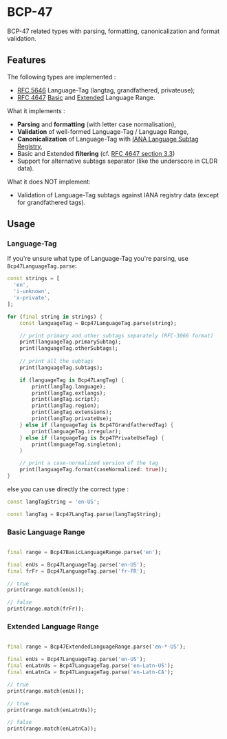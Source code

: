 # BCP-47

BCP-47 related types with parsing, formatting, canonicalization and format validation.

## Features

The following types are implemented :

- [RFC 5646](https://datatracker.ietf.org/doc/html/rfc5646) Language-Tag (langtag,
grandfathered, privateuse);
- [RFC 4647](https://datatracker.ietf.org/doc/html/rfc4647) [Basic](https://datatracker.ietf.org/doc/html/rfc4647#section-2.1)
and [Extended](https://datatracker.ietf.org/doc/html/rfc4647#section-2.2) Language
Range.

What it implements :

- **Parsing** and **formatting** (with letter case normalisation),
- **Validation** of well-formed Language-Tag / Language Range,
- **Canonicalization** of Language-Tag with [IANA Language Subtag Registry](https://www.iana.org/assignments/language-subtag-registry/language-subtag-registry),
- Basic and Extended **filtering** (cf. [RFC 4647 section 3.3](https://datatracker.ietf.org/doc/html/rfc4647#section-3.3))
- Support for alternative subtags separator (like the underscore in CLDR data).

What it does NOT implement:

- Validation of Language-Tag subtags against IANA registry data (except for
grandfathered tags).

## Usage

### Language-Tag

If you're unsure what type of Language-Tag you're parsing, use `Bcp47LanguageTag.parse`:

```dart
const strings = [
  'en',
  'i-unknown',
  'x-private',
];

for (final string in strings) {
    const languageTag = Bcp47LanguageTag.parse(string);

    // print primary and other subtags separately (RFC-3066 format)
    print(languageTag.primarySubtag);
    print(languageTag.otherSubtags);
    
    // print all the subtags
    print(languageTag.subtags);

    if (languageTag is Bcp47LangTag) {
        print(langTag.language);
        print(langTag.extlangs);
        print(langTag.script);
        print(langTag.region);
        print(langTag.extensions);
        print(langTag.privateUse);
    } else if (languageTag is Bcp47GrandfatheredTag) {
        print(languageTag.irregular);
    } else if (languageTag is Bcp47PrivateUseTag) {
        print(languageTag.singleton);
    }

    // print a case-normalized version of the tag
    print(languageTag.format(caseNormalized: true));
}
```

else you can use directly the correct type :

```dart
const langTagString = 'en-US';

const langTag = Bcp47LangTag.parse(langTagString);
```

### Basic Language Range

```dart

final range = Bcp47BasicLanguageRange.parse('en');

final enUs = Bcp47LanguageTag.parse('en-US');
final frFr = Bcp47LanguageTag.parse('fr-FR');

// true
print(range.match(enUs));

// false
print(range.match(frFr));
```

### Extended Language Range

```dart

final range = Bcp47ExtendedLanguageRange.parse('en-*-US');

final enUs = Bcp47LanguageTag.parse('en-US');
final enLatnUs = Bcp47LanguageTag.parse('en-Latn-US');
final enLatnCa = Bcp47LanguageTag.parse('en-Latn-CA');

// true
print(range.match(enUs));

// true
print(range.match(enLatnUs));

// false
print(range.match(enLatnCa));
```
